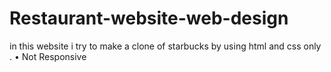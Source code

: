 # Restaurant-website-web-design
in this website i try to make a clone of starbucks by using html and css only .
• Not Responsive
